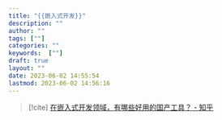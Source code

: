 ```yaml
---
title: "{{嵌入式开发}}"
description: ""
author: ""
tags: [""]
categories: ""
keywords:  [""]
draft: true
layout: ""
date: 2023-06-02 14:55:54
lastmod: 2023-06-02 14:56:16
---
```



> [!cite]
> [在嵌入式开发领域，有哪些好用的国产工具？ - 知乎](https://www.zhihu.com/question/419365547)
> 